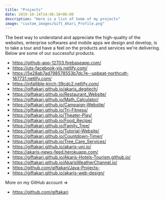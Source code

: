 ```yaml
---
title: "Projects"
date: 2019-10-14T14:46:10+06:00
description: "Here is a list of Some of my projects"
image: "custom_images/Gift_Akari_Profile.png"
---
```


The best way to understand and appreciate the high-quality of the websites, enterprise softwares and mobile apps we design and develop, is to take a tour and have a feel on the products and services we're delivering.
Below are some of our successful products.

- https://github-app-12703.firebaseapp.com/
- https://uts-facebook-vis.netlify.com/
- https://5e28ab7ad798578553b7dc7e--upbeat-northcutt-167731.netlify.com/
- https://infallible-kirch-39cdc2.netlify.com/
- https://giftakari.github.io/akaris_degitech/
- https://giftakari.github.io/Restaurant_Website/
- https://giftakari.github.io/Math_Calculator/
- https://giftakari.github.io/Campaign-Website/
- https://giftakari.github.io/Tri-Fitness/
- https://giftakari.github.io/Theater-Play/
- https://giftakari.github.io/Food_Recipe/
- https://giftakari.github.io/Family_Tree/
- https://giftakari.github.io/Tutorial-Website/
- https://giftakari.github.io/Countdown-Timer/
- https://giftakari.github.io/Tree_Care_Services/
- https://giftakari.github.io/akaris-uni.io/
- https://akaris-news-feed.herokuapp.com/
- https://giftakari.github.io/Akaris-Hotels-Tourism.github.io/
- https://giftakari.github.io/AkarisWeatherChannel.io/
- https://github.com/giftakari/Java-Projects-
- https://giftakari.github.io/akaris-web-design/

More on my GitHub account =>

- https://github.com/giftakari
